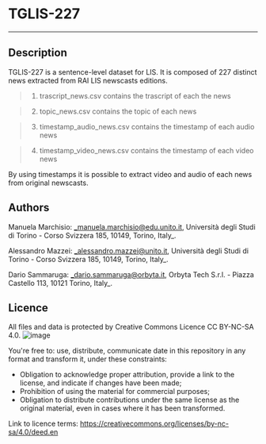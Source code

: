 # TGLIS-227
---
## Description
TGLIS-227 is a sentence-level dataset for LIS. It is composed of $227$ distinct news extracted from RAI LIS newscasts editions. 

> 1. trascript_news.csv contains the trascript of each the news

> 2. topic_news.csv contains the topic of each news

> 3. timestamp_audio_news.csv contains the timestamp of each audio news

> 4. timestamp_video_news.csv contains the timestamp of each video news

By using timestamps it is possible to extract video and audio of each news from original newscasts. 

## Authors
Manuela Marchisio: _manuela.marchisio@edu.unito.it, Università degli Studi di Torino -
Corso Svizzera 185, 10149, Torino, Italy_.

Alessandro Mazzei: _alessandro.mazzei@unito.it, Università degli Studi di Torino -
Corso Svizzera 185, 10149, Torino, Italy_.

Dario Sammaruga: _dario.sammaruga@orbyta.it, Orbyta Tech S.r.l. - Piazza Castello 113, 10121 Torino, Italy_. 
## Licence
All files and data is protected by Creative Commons Licence CC BY-NC-SA 4.0. 
![image](https://github.com/BeanRepo/TGLIS-227/assets/48221340/0216fa46-ea2d-4e20-97cd-45e1a20aaaea)

You're free to:
use, distribute, communicate date in this repository in any format and transform it, under these constraints:
- Obligation to acknowledge proper attribution, provide a link to the license, and indicate if changes have been made;
- Prohibition of using the material for commercial purposes;
- Obligation to distribute contributions under the same license as the original material, even in cases where it has been transformed.

Link to licence terms:
https://creativecommons.org/licenses/by-nc-sa/4.0/deed.en
